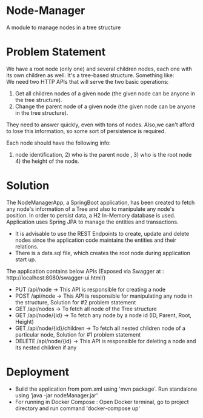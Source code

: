 # Node-Manager
A module to manage nodes in a tree structure

# Problem Statement
We have a root node (only one) and several children nodes, each one with its own children as well. It's a tree-based structure. Something like:     
We need two HTTP APIs that will serve the two basic operations:
1) Get all children nodes of a given node (the given node can be anyone in the tree structure).
2) Change the parent node of a given node (the given node can be anyone in the tree structure).

They need to answer quickly, even with tons of nodes. Also,we can't afford to lose this information, so some sort of persistence is required. 

Each node should have the following info:
1) node identification, 2) who is the parent node , 3) who is the root node 4) the height of the node. 

# Solution
The NodeManagerApp, a SpringBoot application, has been created to fetch any node's information of a Tree and also to manipulate any node's position.
In order to persist data, a H2 In-Memory database is used. Application uses Spring JPA to manage the entities and transactions. 
* It is advisable to use the REST Endpoints to create, update and delete nodes since the application code maintains the entities and their relations.
* There is a data.sql file, which creates the root node during application start up.  
 
The application contains below APIs (Exposed via Swagger at : http://localhost:8080/swagger-ui.html/)
* PUT /api/node -> This API is responsible for creating a node 
* POST /api/node -> This API is responsible for manipulating any node in the structure, Solution for #2 problem statement
* GET /api/nodes -> To fetch all node of the Tree structure
* GET /api/node/{id} -> To fetch any node by a node id (ID, Parent, Root, Height)
* GET /api/node/{id}/children -> To fetch all nested children node of a particular node, Solution for #1 problem statement
*  DELETE /api/node/{id} -> This API is responsible for deleting a node and its nested children if any

# Deployment
* Build the application from pom.xml using 'mvn package'. Run standalone using 'java -jar nodeManager.jar'
* For running in Docker Compose : Open Docker terminal, go to project directory and run command 'docker-compose up'

